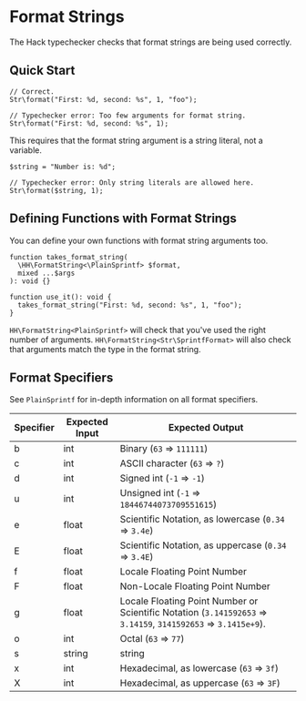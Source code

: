 # Format Strings

The Hack typechecker checks that format strings are being used correctly.

## Quick Start

```hack error
// Correct.
Str\format("First: %d, second: %s", 1, "foo");

// Typechecker error: Too few arguments for format string.
Str\format("First: %d, second: %s", 1);
```

This requires that the format string argument is a string literal, not a variable.

```hack error
$string = "Number is: %d";

// Typechecker error: Only string literals are allowed here.
Str\format($string, 1);
```

## Defining Functions with Format Strings
You can define your own functions with format string arguments too.

```hack
function takes_format_string(
  \HH\FormatString<\PlainSprintf> $format,
  mixed ...$args
): void {}

function use_it(): void {
  takes_format_string("First: %d, second: %s", 1, "foo");
}
```

`HH\FormatString<PlainSprintf>` will check that you've used the right
number of arguments. `HH\FormatString<Str\SprintfFormat>` will also
check that arguments match the type in the format string.

## Format Specifiers
See `PlainSprintf` for in-depth information on all format specifiers.

| Specifier | Expected Input | Expected Output                                                                                                     |
|-----------|----------------|---------------------------------------------------------------------------------------------------------------------|
| b         | int            | Binary (`63` => `111111`)                                                                                           |
| c         | int            | ASCII character (`63` => `?`)                                                                                       |
| d         | int            | Signed int (`-1` => `-1`)                                                                                           |
| u         | int            | Unsigned int (`-1` => `18446744073709551615`)                                                                       |
| e         | float          | Scientific Notation, as lowercase (`0.34` => `3.4e`)                                                                |
| E         | float          | Scientific Notation, as uppercase (`0.34` => `3.4E`)                                                                |
| f         | float          | Locale Floating Point Number                                                                                        |
| F         | float          | Non-Locale Floating Point Number                                                                                    |
| g         | float          | Locale Floating Point Number or Scientific Notation (`3.141592653` => `3.14159`, `3141592653` => `3.1415e+9`).      |
| o         | int            | Octal (`63` => `77`)                                                                                                |
| s         | string         | string                                                                                                              |
| x         | int            | Hexadecimal, as lowercase (`63` => `3f`)                                                                            |
| X         | int            | Hexadecimal, as uppercase (`63` => `3F`)                                                                            |
